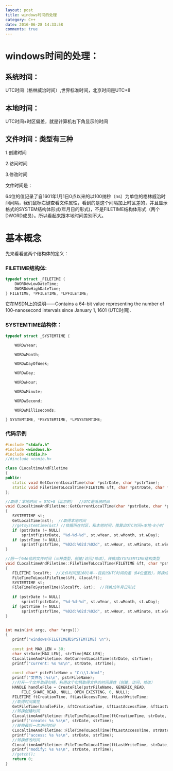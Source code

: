 ```yaml
---
layout: post
title: windows时间的处理
category: C++
date: 2016-06-28 14:33:58
comments: true
---
```

# windows时间的处理：

## 系统时间：
 UTC时间（格林威治时间）,世界标准时间，北京时间是UTC+8

## 本地时间：
 UTC时间+时区偏差，就是计算机右下角显示的时间

## 文件时间：类型有三种
 1.创建时间
 
 2.访问时间
 
 3.修改时间
 
文件时间是：
 
 64位的值记录了自1601年1月1日0点以来的以100纳秒（ns）为单位的格林威治时间间隔，我们鼠标右键查看文件属性，看到的是这个间隔加上时区差的，并且显示格式的SYSTEM结构体形式(年月日的形式)，不是FILETIME结构体形式（两个DWORD成员）。所以看起来跟本地时间差别不大。

#  基本概念
先来看看这两个结构体的定义：

### FILETIME结构体:
```cpp
typedef struct _FILETIME {
    DWORDdwLowDateTime;
    DWORDdwHighDateTime;
} FILETIME, *PFILETIME, *LPFILETIME;
```
它在MSDN上的说明——Contains a 64-bit value representing the number of 100-nanosecond intervals since January 1, 1601 (UTC时间).

### SYSTEMTIME结构体：
```cpp
typedef struct _SYSTEMTIME {

    WORDwYear;

    WORDwMonth;

    WORDwDayOfWeek;

    WORDwDay;

    WORDwHour;

    WORDwMinute;

    WORDwSecond;

    WORDwMilliseconds;

} SYSTEMTIME, *PSYSTEMTIME, *LPSYSTEMTIME;
```

### 代码示例

 ```cpp
 #include "stdafx.h"
#include <windows.h>  
#include <stdio.h>  
//#include <conio.h>  

class CLocaltimeAndFiletime  
{  
public:  
    static void GetCurrentLocalTime(char *pstrDate, char *pstrTime);  
    static void FileTimeToLocalTime(FILETIME &ft, char *pstrDate, char *pstrTime);  
};  

//取得：本地时间 = UTC+8（北京的）  //UTC是系统时间
void CLocaltimeAndFiletime::GetCurrentLocalTime(char *pstrDate, char *pstrTime)  
{  
    SYSTEMTIME st;  
    GetLocalTime(&st);  //取得本地时间
	//getsystemtime(&st) //依据所在时区，和本地时间，推算出UTC时间=本地-8小时
    if (pstrDate != NULL)  
        sprintf(pstrDate, "%d-%d-%d", st.wYear, st.wMonth, st.wDay);  
    if (pstrTime != NULL)  
        sprintf(pstrTime, "%02d:%02d:%02d", st.wHour, st.wMinute, st.wSecond);  
}  

//把一个64e位的文件时间（三种类型，创建/访问/修改），转换成SYSTEEMTIME结构类型
void CLocaltimeAndFiletime::FileTimeToLocalTime(FILETIME &ft, char *pstrDate, char *pstrTime)  
{  
    FILETIME localft;  //文件时间是1601年--目前的UTC时间的差（64位整数），转换成UTC+本地时区的64位值，
    FileTimeToLocalFileTime(&ft, &localft);  
    SYSTEMTIME st;  
    FileTimeToSystemTime(&localft, &st);  //转换成年月日形式
	
    if (pstrDate != NULL)  
        sprintf(pstrDate, "%d-%d-%d", st.wYear, st.wMonth, st.wDay);  
    if (pstrTime != NULL)  
        sprintf(pstrTime, "%02d:%02d:%02d", st.wHour, st.wMinute, st.wSecond);  
}  


int main(int argc, char *argv[])  
{  
    printf("windows(FILETIME和SYSTEMTIME) \n");          
    
    const int MAX_LEN = 30;  
    char strDate[MAX_LEN], strTime[MAX_LEN];  
    CLocaltimeAndFiletime::GetCurrentLocalTime(strDate, strTime);  
    printf("current: %s %s\n", strDate, strTime);  
	
    const char* pstrFileName = "C:\\1.html";  
    printf("文件名：%s\n", pstrFileName);  
    //打开一个文件取得句柄，利用这个句柄取得文件的时间属性（创建，访问，修改）
    HANDLE handleFile = CreateFile(pstrFileName, GENERIC_READ,   
        FILE_SHARE_READ, NULL, OPEN_EXISTING, 0, NULL);  
    FILETIME ftCreationTime, ftLastAccessTime, ftLastWriteTime;  
    //取得时间属性
    GetFileTime(handleFile, &ftCreationTime, &ftLastAccessTime, &ftLastWriteTime);  
    //转换创建时间
    CLocaltimeAndFiletime::FileTimeToLocalTime(ftCreationTime, strDate, strTime);  
    printf("create: %s %s\n", strDate, strTime);  
    //转换最后一次访问时间
    CLocaltimeAndFiletime::FileTimeToLocalTime(ftLastAccessTime, strDate, strTime);  
    printf("access: %s %s\n", strDate, strTime);
    //转换修改时间
    CLocaltimeAndFiletime::FileTimeToLocalTime(ftLastWriteTime, strDate, strTime);  
    printf("modify: %s %s\n", strDate, strTime);  
    //getch();  
    return 0;  
}  
 ```
